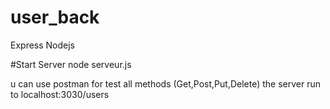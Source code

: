 # user_back
Express Nodejs 

#Start Server 
node serveur.js

u can use postman for test all methods (Get,Post,Put,Delete)
the server run to localhost:3030/users
